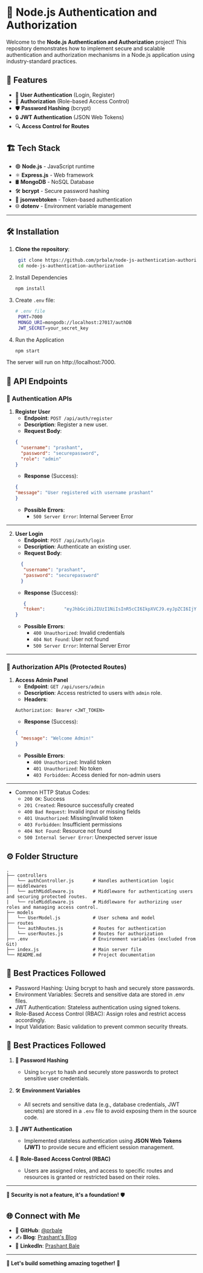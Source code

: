 # 🔐 Node.js Authentication and Authorization

Welcome to the **Node.js Authentication and Authorization** project! This repository demonstrates how to implement secure and scalable authentication and authorization mechanisms in a Node.js application using industry-standard practices.

## 🚀 Features

- 🛂 **User Authentication** (Login, Register)
- 🔑 **Authorization** (Role-based Access Control)
- 🛡️ **Password Hashing** (bcrypt)
- 🔒 **JWT Authentication** (JSON Web Tokens)
- 🔍 **Access Control for Routes**

## 🏗️ Tech Stack

- 🟢 **Node.js** - JavaScript runtime
- ⚛️ **Express.js** - Web framework
- 🛢️ **MongoDB** - NoSQL Database
- 🛠️ **bcrypt** - Secure password hashing
- 🔑 **jsonwebtoken** - Token-based authentication
- 🌐 **dotenv** - Environment variable management

---

## 🛠️ Installation

1. **Clone the repository**:
   ```bash
    git clone https://github.com/prbale/node-js-authentication-authorization.git
    cd node-js-authentication-authorization

2. Install Dependencies
   ```bash
   npm install

3. Create `.env` file:
   ```bash
   # .env file
    PORT=7000
    MONGO_URI=mongodb://localhost:27017/authDB
    JWT_SECRET=your_secret_key

4. Run the Application
   ```bash
   npm start

The server will run on http://localhost:7000.


## 📖 API Endpoints

### 🔐 Authentication APIs

1. **Register User**
    - **Endpoint**: `POST /api/auth/register`
    - **Description**: Register a new user.
    - **Request Body**:
    ```json
    {
      "username": "prashant",
      "password": "securepassword",
      "role": "admin"
    }
    ```
    - **Response** (Success):
    ```json
    {
    "message": "User registered with username prashant"
    }
    ```
    - **Possible Errors**:
      - `500 Server Error`: Internal Serveer Error
---

2. **User Login**
    - **Endpoint**: `POST /api/auth/login`
    - **Description**: Authenticate an existing user.
    - **Request Body**:
    ```json
      {
       "username": "prashant",
       "password": "securepassword"
      }
    ```
    - **Response** (Success):
    ```json
       {
       "token":       "eyJhbGciOiJIUzI1NiIsInR5cCI6IkpXVCJ9.eyJpZCI6IjY3YjFkZjg5MWE5NjE4NTUwYWNjNjM5YyIsInJvbGUiOiJ1c2VyIiwiaWF0IjoxNzM5NzE5Njk0LCJleHAiOjE3Mzk3MjMyOTR9.m4c7t5ReocuAk9Q9MKZFTXnsGt5KgR9Lpm7Y_6InNjM"
   }
    ```
    - **Possible Errors**:
      - `400 Unauthorized`: Invalid credentials
      - `404 Not Found`: User not found
      - `500 Server Error`: Internal Server Error

---

### 🔑 Authorization APIs (Protected Routes)

1. **Access Admin Panel**
    - **Endpoint**: `GET /api/users/admin`
    - **Description**: Access restricted to users with `admin` role.
    - **Headers**:
    ```
    Authorization: Bearer <JWT_TOKEN>
    ```
    - **Response** (Success):
    ```json
    {
      "message": "Welcome Admin!"
    }
    ```
    - **Possible Errors**:
      - `400 Unauthorized`: Invalid token
      - `401 Unauthorized`: No token
      - `403 Forbidden`: Access denied for non-admin users

---
   
- Common HTTP Status Codes:
    - `200 OK`: Success
    - `201 Created`: Resource successfully created
    - `400 Bad Request`: Invalid input or missing fields
    - `401 Unauthorized`: Missing/invalid token
    - `403 Forbidden`: Insufficient permissions
    - `404 Not Found`: Resource not found
    - `500 Internal Server Error`: Unexpected server issue

## ⚙️ Folder Structure

```plaintext
.
├── controllers
│   └── authController.js       # Handles authentication logic
├── middlewares
│   └── authMiddleware.js       # Middleware for authenticating users and securing protected routes.
|   └── roleMiddleware.js       # Middleware for authorizing user roles and managing access control.
├── models
│   └── UserModel.js            # User schema and model
├── routes
│   └── authRoutes.js           # Routes for authentication
│   └── userRoutes.js           # Routes for authorization
├── .env                        # Environment variables (excluded from Git)
├── index.js                    # Main server file
└── README.md                   # Project documentation
```

## 🚧 Best Practices Followed
- Password Hashing: Using bcrypt to hash and securely store passwords.
- Environment Variables: Secrets and sensitive data are stored in .env files.
- JWT Authentication: Stateless authentication using signed tokens.
- Role-Based Access Control (RBAC): Assign roles and restrict access accordingly.
- Input Validation: Basic validation to prevent common security threats.


## 🚧 Best Practices Followed

1. 🔐 **Password Hashing**  
   - Using `bcrypt` to hash and securely store passwords to protect sensitive user credentials.

2. 🛠️ **Environment Variables**  
   - All secrets and sensitive data (e.g., database credentials, JWT secrets) are stored in a `.env` file to avoid exposing them in the source code.

3. 🔑 **JWT Authentication**  
   - Implemented stateless authentication using **JSON Web Tokens (JWT)** to provide secure and efficient session management.

4. 🛂 **Role-Based Access Control (RBAC)**  
   - Users are assigned roles, and access to specific routes and resources is granted or restricted based on their roles.

---

**🔑 Security is not a feature, it's a foundation!** 🛡️


## 🌐 Connect with Me
- 🐙 **GitHub**: [@prbale](https://github.com/prbale)  
- ✍️ **Blog**: [Prashant's Blog](https://prashbale.hashnode.dev/)  
- 💼 **LinkedIn**: [Prashant Bale](https://www.linkedin.com/in/prashantbale/)  

---

**📢 Let's build something amazing together!** 🚀
